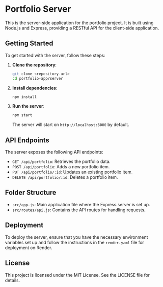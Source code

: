# Portfolio Server

This is the server-side application for the portfolio project. It is built using Node.js and Express, providing a RESTful API for the client-side application.

## Getting Started

To get started with the server, follow these steps:

1. **Clone the repository**:
   ```bash
   git clone <repository-url>
   cd portfolio-app/server
   ```

2. **Install dependencies**:
   ```bash
   npm install
   ```

3. **Run the server**:
   ```bash
   npm start
   ```

   The server will start on `http://localhost:5000` by default.

## API Endpoints

The server exposes the following API endpoints:

- `GET /api/portfolio`: Retrieves the portfolio data.
- `POST /api/portfolio`: Adds a new portfolio item.
- `PUT /api/portfolio/:id`: Updates an existing portfolio item.
- `DELETE /api/portfolio/:id`: Deletes a portfolio item.

## Folder Structure

- `src/app.js`: Main application file where the Express server is set up.
- `src/routes/api.js`: Contains the API routes for handling requests.

## Deployment

To deploy the server, ensure that you have the necessary environment variables set up and follow the instructions in the `render.yaml` file for deployment on Render. 

## License

This project is licensed under the MIT License. See the LICENSE file for details.